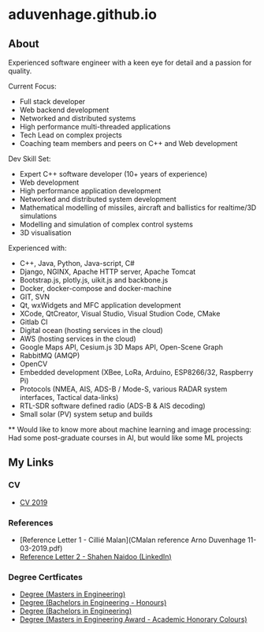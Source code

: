 # aduvenhage.github.io

## About
Experienced software engineer with a keen eye for detail and a passion for quality.

Current Focus:
- Full stack developer
- Web backend development
- Networked and distributed systems
- High performance multi-threaded applications
- Tech Lead on complex projects
- Coaching team members and peers on C++ and Web development

Dev Skill Set:
- Expert C++ software developer (10+ years of experience)
- Web development
- High performance application development
- Networked and distributed system development
- Mathematical modelling of missiles, aircraft and ballistics for realtime/3D simulations
- Modelling and simulation of complex control systems
- 3D visualisation

Experienced with:
- C++, Java, Python, Java-script, C# 
- Django, NGINX, Apache HTTP server, Apache Tomcat
- Bootstrap.js, plotly.js, uikit.js and backbone.js
- Docker, docker-compose and docker-machine
- GIT, SVN
- Qt, wxWidgets and MFC application development
- XCode, QtCreator, Visual Studio, Visual Studion Code, CMake
- Gitlab CI
- Digital ocean (hosting services in the cloud)
- AWS (hosting services in the cloud)
- Google Maps API, Cesium.js 3D Maps API, Open-Scene Graph
- RabbitMQ (AMQP)
- OpenCV
- Embedded development (XBee, LoRa, Arduino, ESP8266/32, Raspberry Pi)
- Protocols (NMEA, AIS, ADS-B / Mode-S, various RADAR system interfaces, Tactical data-links)
- RTL-SDR software defined radio (ADS-B & AIS decoding)
- Small solar (PV) system setup and builds

** Would like to know more about machine learning and image processing:  Had some post-graduate courses in AI, but would like some ML projects



## My Links
### CV
- [CV 2019](arno_duvenhage_cv_2019.pdf)

### References
- [Reference Letter 1 - Cillié Malan](CMalan reference Arno Duvenhage 11-03-2019.pdf)
- [Reference Letter 2 - Shahen Naidoo (LinkedIn)](https://www.linkedin.com/in/aduvenhage)

### Degree Certficates
- [Degree (Masters in Engineering)](degree_meng.pdf)
- [Degree (Bachelors in Engineering - Honours)](degree_beng_hons.pdf)
- [Degree (Bachelors in Engineering)](degree_beng.pdf)
- [Degree (Masters in Engineering Award - Academic Honorary Colours)](degree_meng_award.pdf)
